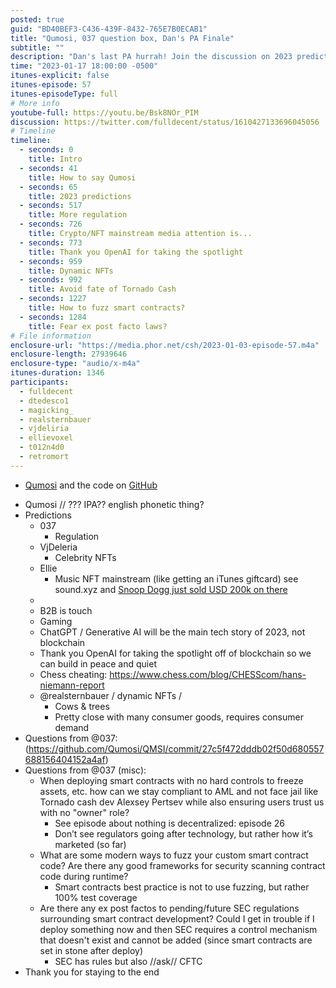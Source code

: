 ```yaml
---
posted: true
guid: "BD40BEF3-C436-439F-8432-765E7B0ECAB1"
title: "Qumosi, 037 question box, Dan's PA Finale"
subtitle: ""
description: "Dan's last PA hurrah! Join the discussion on 2023 predictions, regulation, and NFT mainstream media attention. Delve into the world of dynamic NFTs, avoid the fate of Tornado Cash, and learn about fuzzing smart contracts and ex post facto laws. "
time: "2023-01-17 18:00:00 -0500"
itunes-explicit: false
itunes-episode: 57
itunes-episodeType: full
# More info
youtube-full: https://youtu.be/Bsk8NOr_PIM
discussion: https://twitter.com/fulldecent/status/1610427133696045056
# Timeline
timeline:
  - seconds: 0
    title: Intro
  - seconds: 41
    title: How to say Qumosi
  - seconds: 65
    title: 2023 predictions
  - seconds: 517
    title: More regulation
  - seconds: 726
    title: Crypto/NFT mainstream media attention is...
  - seconds: 773
    title: Thank you OpenAI for taking the spotlight
  - seconds: 959
    title: Dynamic NFTs
  - seconds: 992
    title: Avoid fate of Tornado Cash
  - seconds: 1227
    title: How to fuzz smart contracts?
  - seconds: 1284
    title: Fear ex post facto laws?
# File information
enclosure-url: "https://media.phor.net/csh/2023-01-03-episode-57.m4a"
enclosure-length: 27939646
enclosure-type: "audio/x-m4a"
itunes-duration: 1346
participants:
  - fulldecent
  - dtedesco1
  - magicking_
  - realsternbauer
  - vjdeliria
  - ellievoxel
  - t012n4d0
  - retromort
---
```


- [Qumosi](https://qumosi.com/) and the code on [GitHub](https://github.com/Qumosi/QMSI/commit/27c5f472dddb02f50d680557688156404152a4af)

<!--end of quick notes-->

- Qumosi // ??? IPA?? english phonetic thing?
- Predictions
  - 037
    - Regulation
  - VjDeleria
    - Celebrity NFTs
  - Ellie
    - Music NFT mainstream (like getting an iTunes giftcard) see sound.xyz and [Snoop Dogg just sold USD 200k on there](https://www.sound.xyz/trending?type=artists&timespan=all)
  - 
  - B2B is touch
  - Gaming 
  - ChatGPT / Generative AI will be the main tech story of 2023, not blockchain
  - Thank you OpenAI for taking the spotlight off of blockchain so we can build in peace and quiet
  - Chess cheating: https://www.chess.com/blog/CHESScom/hans-niemann-report
  - @realsternbauer / dynamic NFTs / 
    - Cows & trees
    - Pretty close with many consumer goods, requires consumer demand
- Questions from @037: (https://github.com/Qumosi/QMSI/commit/27c5f472dddb02f50d680557688156404152a4af)
- Questions from @037 (misc):
  - When deploying smart contracts with no hard controls to freeze assets, etc. how can we stay compliant to AML and not face jail like Tornado cash dev Alexsey Pertsev while also ensuring users trust us with no "owner" role?
    - See episode about nothing is decentralized: episode 26
    - Don’t see regulators going after technology, but rather how it’s marketed (so far)
  - What are some modern ways to fuzz your custom smart contract code? Are there any good frameworks for security scanning contract code during runtime?
    - Smart contracts best practice is not to use fuzzing, but rather 100% test coverage
  - Are there any ex post factos to pending/future SEC regulations surrounding smart contract development? Could I get in trouble if I deploy something now and then SEC requires a control mechanism that doesn't exist and cannot be added (since smart contracts are set in stone after deploy)
    - SEC has rules but also //ask// CFTC
- Thank you for staying to the end
